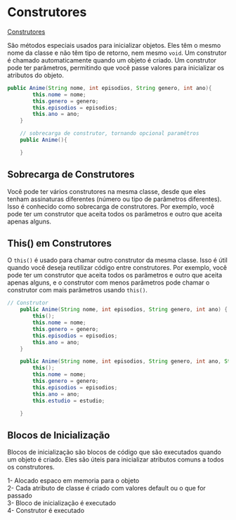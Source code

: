 # Construtores

[Construtores](https://www.w3schools.com/java/java_constructors.asp)

São métodos especiais usados para inicializar objetos. Eles têm o mesmo nome da classe e não têm tipo de retorno, nem mesmo `void`. Um construtor é chamado automaticamente quando um objeto é criado.
Um construtor pode ter parâmetros, permitindo que você passe valores para inicializar os atributos do objeto.

```java
public Anime(String nome, int episodios, String genero, int ano){
        this.nome = nome;
        this.genero = genero;
        this.episodios = episodios;
        this.ano = ano;
    }

    // sobrecarga de construtor, tornando opcional paramêtros
    public Anime(){

    }

```

## Sobrecarga de Construtores

Você pode ter vários construtores na mesma classe, desde que eles tenham assinaturas diferentes (número ou tipo de parâmetros diferentes). Isso é conhecido como sobrecarga de construtores. Por exemplo, você pode ter um construtor que aceita todos os parâmetros e outro que aceita apenas alguns.

## This() em Construtores

O `this()` é usado para chamar outro construtor da mesma classe. Isso é útil quando você deseja reutilizar código entre construtores. Por exemplo, você pode ter um construtor que aceita todos os parâmetros e outro que aceita apenas alguns, e o construtor com menos parâmetros pode chamar o construtor com mais parâmetros usando `this()`.

```java
// Construtor
    public Anime(String nome, int episodios, String genero, int ano) {
        this();
        this.nome = nome;
        this.genero = genero;
        this.episodios = episodios;
        this.ano = ano;
    }

    public Anime(String nome, int episodios, String genero, int ano, String estudio) {
        this();
        this.nome = nome;
        this.genero = genero;
        this.episodios = episodios;
        this.ano = ano;
        this.estudio = estudio;

    }

```

## Blocos de Inicialização

Blocos de inicialização são blocos de código que são executados quando um objeto é criado. Eles são úteis para inicializar atributos comuns a todos os construtores.

1- Alocado espaco em memoria para o objeto  
2- Cada atributo de classe é criado com valores default ou o que for passado  
3- Bloco de inicialização é executado  
4- Construtor é executado
